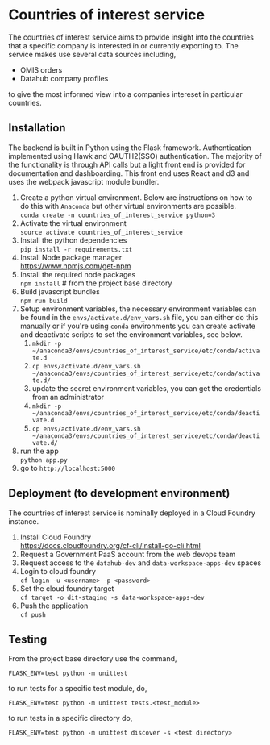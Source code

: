 # Countries of interest service
The countries of interest service aims to provide insight into the countries that a specific company is interested in or currently exporting to. The service makes use several data sources including,

* OMIS orders
* Datahub company profiles

to give the most informed view into a companies intereset in particular countries.

## Installation
The backend is built in Python using the Flask framework. Authentication implemented using Hawk and OAUTH2(SSO) authentication. The majority of the functionality is through API calls but a light front end is provided for documentation and dashboarding. This front end uses React and d3 and uses the webpack javascript module bundler. 

1. Create a python virtual environment. Below are instructions on how to do this with `Anaconda` but other virtual environments are possible.
    <br />`conda create -n countries_of_interest_service python=3`
2. Activate the virtual environment
    <br />`source activate countries_of_interest_service`
3. Install the python dependencies
    <br />`pip install -r requirements.txt`
4. Install Node package manager
    <br />https://www.npmjs.com/get-npm
5. Install the required node packages
    <br />`npm install` # from the project base directory
6. Build javascript bundles
    <br />`npm run build`
7. Setup environment variables, the necessary environment variables can be found in the `envs/activate.d/env_vars.sh` file, you can either do this manually or if you're using `conda` environments you can create activate and deactivate scripts to set the environment variables, see below.
    1. `mkdir -p ~/anaconda3/envs/countries_of_interest_service/etc/conda/activate.d`
    2. `cp envs/activate.d/env_vars.sh ~/anaconda3/envs/countries_of_interest_service/etc/conda/activate.d/`
    3. update the secret environment variables, you can get the credentials from an administrator
    4. `mkdir -p ~/anaconda3/envs/countries_of_interest_service/etc/conda/deactivate.d`
    5. `cp envs/activate.d/env_vars.sh ~/anaconda3/envs/countries_of_interest_service/etc/conda/deactivate.d/`
8. run the app
    <br />`python app.py`
9. go to `http://localhost:5000`
  

## Deployment (to development environment)
The countries of interest service is nominally deployed in a Cloud Foundry instance. 

1. Install Cloud Foundry
    <br />https://docs.cloudfoundry.org/cf-cli/install-go-cli.html
2. Request a Government PaaS account from the web devops team
3. Request access to the `datahub-dev` and `data-workspace-apps-dev` spaces
4. Login to cloud foundry
    <br /> `cf login -u <username> -p <password>`
5. Set the cloud foundry target
    <br /> `cf target -o dit-staging -s data-workspace-apps-dev`
6. Push the application
    <br />`cf push`
## Testing
From the project base directory use the command,

`FLASK_ENV=test python -m unittest`

to run tests for a specific test module, do,

`FLASK_ENV=test python -m unittest tests.<test_module>`

to run tests in a specific directory do,

`FLASK_ENV=test python -m unittest discover -s <test directory>`

